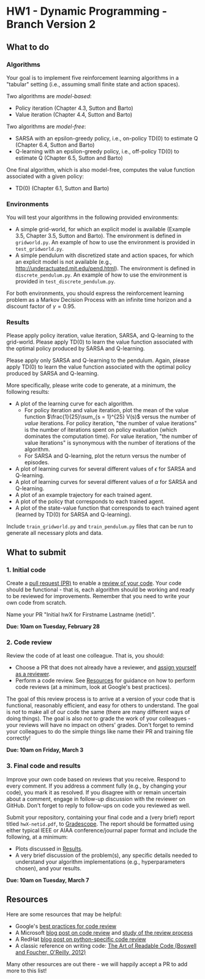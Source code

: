 # HW1 - Dynamic Programming - Branch Version 2

## What to do

### Algorithms
Your goal is to implement five reinforcement learning algorithms in a "tabular" setting (i.e., assuming small finite state and action spaces).

Two algorithms are *model-based*:
- Policy iteration (Chapter 4.3, Sutton and Barto)
- Value iteration (Chapter 4.4, Sutton and Barto)

Two algorithms are *model-free*:
- SARSA with an epsilon-greedy policy, i.e., on-policy TD(0) to estimate Q (Chapter 6.4, Sutton and Barto)
- Q-learning with an epsilon-greedy policy, i.e., off-policy TD(0) to estimate Q (Chapter 6.5, Sutton and Barto)

One final algorithm, which is also model-free, computes the value function associated with a given policy:
- TD(0) (Chapter 6.1, Sutton and Barto)

### Environments

You will test your algorithms in the following provided environments:
- A simple grid-world, for which an explicit model is available (Example 3.5, Chapter 3.5, Sutton and Barto). The environment is defined in `gridworld.py`. An example of how to use the environment is provided in `test_gridworld.py`.
- A simple pendulum with discretized state and action spaces, for which an explicit model is not available (e.g., http://underactuated.mit.edu/pend.html). The environment is defined in `discrete_pendulum.py`. An example of how to use the environment is provided in `test_discrete_pendulum.py`.

For both environments, you should express the reinforcement learning problem as a Markov Decision Process with an infinite time horizon and a discount factor of $\gamma = 0.95$.

### Results

Please apply policy iteration, value iteration, SARSA, and Q-learning to the grid-world. Please apply TD(0) to learn the value function associated with the optimal policy produced by SARSA and Q-learning.

Please apply only SARSA and Q-learning to the pendulum. Again, please apply TD(0) to learn the value function associated with the optimal policy produced by SARSA and Q-learning.

More specifically, please write code to generate, at a minimum, the following results:
- A plot of the learning curve for each algorithm.
    - For policy iteration and value iteration, plot the mean of the value function $\frac{1}{25}\sum_{s = 1}^{25} V(s)$ versus the number of *value* iterations. For policy iteration, "the number of value iterations" is the number of iterations spent on policy evaluation (which dominates the computation time). For value iteration, "the number of value iterations" is synonymous with the number of iterations of the algorithm.
    - For SARSA and Q-learning, plot the return versus the number of episodes.
- A plot of learning curves for several different values of $\epsilon$ for SARSA and Q-learning.
- A plot of learning curves for several different values of $\alpha$ for SARSA and Q-learning.
- A plot of an example trajectory for each trained agent.
- A plot of the policy that corresponds to each trained agent.
- A plot of the state-value function that corresponds to each trained agent (learned by TD(0) for SARSA and Q-learning).

Include `train_gridworld.py` and `train_pendulum.py` files that can be run to generate all necessary plots and data.

## What to submit

### 1. Initial code

Create a [pull request (PR)](https://docs.github.com/en/pull-requests/collaborating-with-pull-requests/proposing-changes-to-your-work-with-pull-requests/about-pull-requests) to enable a [review of your code](#2-code-review). Your code should be functional - that is, each algorithm should be working and ready to be reviewed for improvements. Remember that you need to write your own code from scratch.

Name your PR "Initial hwX for Firstname Lastname (netid)".

**Due: 10am on Tuesday, February 28**

### 2. Code review

Review the code of at least one colleague. That is, you should:
- Choose a PR that does not already have a reviewer, and [assign yourself as a reviewer]((https://docs.github.com/en/pull-requests/collaborating-with-pull-requests/reviewing-changes-in-pull-requests/about-pull-request-reviews)).
- Perform a code review. See [Resources](#resources) for guidance on how to perform code reviews (at a minimum, look at Google's best practices).

The goal of this review process is to arrive at a version of your code that is functional, reasonably efficient, and easy for others to understand. The goal is *not* to make all of our code the same (there are many different ways of doing things). The goal is also *not* to grade the work of your colleagues - your reviews will have no impact on others' grades. Don't forget to remind your colleagues to do the simple things like name their PR and training file correctly!

**Due: 10am on Friday, March 3**

### 3. Final code and results

Improve your own code based on reviews that you receive. Respond to every comment. If you address a comment fully (e.g., by changing your code), you mark it as resolved. If you disagree with or remain uncertain about a comment, engage in follow-up discussion with the reviewer on GitHub. Don't forget to reply to follow-ups on code you reviewed as well.

Submit your repository, containing your final code and a (very brief) report titled `hwX-netid.pdf`, to [Gradescope](https://uiuc-ae598-rl-2023-spring.github.io/resources/assignments/). The report should be formatted using either typical IEEE or AIAA conference/journal paper format and include the following, at a minimum:
- Plots discussed in [Results](#results).
- A very brief discussion of the problem(s), any specific details needed to understand your algorithm implementations (e.g., hyperparameters chosen), and your results.

**Due: 10am on Tuesday, March 7**

## Resources
Here are some resources that may be helpful:
* Google's [best practices for code review](https://google.github.io/eng-practices/review/reviewer/looking-for.html)
* A Microsoft [blog post on code review](https://devblogs.microsoft.com/appcenter/how-the-visual-studio-mobile-center-team-does-code-review/) and [study of the review process](https://www.microsoft.com/en-us/research/wp-content/uploads/2016/05/MS-Code-Review-Tech-Report-MSR-TR-2016-27.pdf)
* A RedHat [blog post on python-specific code review](https://access.redhat.com/blogs/766093/posts/2802001)
* A classic reference on writing code: [The Art of Readable Code (Boswell and Foucher, O'Reilly, 2012)](https://mcusoft.files.wordpress.com/2015/04/the-art-of-readable-code.pdf)

Many other resources are out there - we will happily accept a PR to add more to this list!
